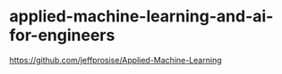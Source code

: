 # applied-machine-learning-and-ai-for-engineers



https://github.com/jeffprosise/Applied-Machine-Learning
